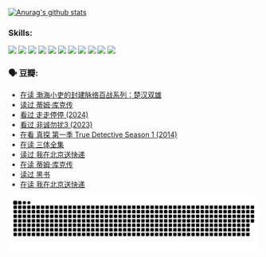 
[![Anurag's github stats](https://github-readme-stats.vercel.app/api?username=w940853815)](https://github.com/anuraghazra/github-readme-stats)

### Skills:

<code><img height="32" src="https://cdn.jsdelivr.net/npm/simple-icons@v5/icons/python.svg"></code>
<code><img height="32" src="https://cdn.jsdelivr.net/npm/simple-icons@v5/icons/javascript.svg"></code>
<code><img height="32" src="https://cdn.jsdelivr.net/npm/simple-icons@v5/icons/django.svg"></code>
<code><img height="32" src="https://cdn.jsdelivr.net/npm/simple-icons@v5/icons/flask.svg"></code>
<code><img height="32" src="https://cdn.jsdelivr.net/npm/simple-icons@v5/icons/vuetify.svg"></code>
<code><img height="32" src="https://cdn.jsdelivr.net/npm/simple-icons@v5/icons/git.svg"></code>
<code><img height="32" src="https://cdn.jsdelivr.net/npm/simple-icons@v5/icons/docker.svg"></code>
<code><img height="32" src="https://cdn.jsdelivr.net/npm/simple-icons@v5/icons/postgresql.svg"></code>
<code><img height="32" src="https://cdn.jsdelivr.net/npm/simple-icons@v5/icons/elasticsearch.svg"></code>
<code><img height="32" src="https://cdn.jsdelivr.net/npm/simple-icons@v5/icons/macos.svg"></code>
<code><img height="32" src="https://cdn.jsdelivr.net/npm/simple-icons@v5/icons/linux.svg"></code>

### 🗣 豆瓣:

<!-- DOUBAN-ACTIVITIES:START -->
- [在读 渤海小吏的封建脉络百战系列：楚汉双雄](https://www.douban.com/people/136069238/status/4700950146/?_i=25763467)
- [读过 蒂姆·库克传](https://www.douban.com/people/136069238/status/4700949869/?_i=25763467)
- [看过 走走停停‎ (2024)](https://www.douban.com/people/136069238/status/4684430230/?_i=25763467)
- [看过 非诚勿扰3‎ (2023)](https://www.douban.com/people/136069238/status/4676324100/?_i=25763467)
- [在看 真探 第一季 True Detective Season 1‎ (2014)](https://www.douban.com/people/136069238/status/4673382852/?_i=25763467)
- [在读 三体全集](https://www.douban.com/people/136069238/status/4672842521/?_i=25763467)
- [读过 我在北京送快递](https://www.douban.com/people/136069238/status/4672842036/?_i=25763467)
- [在读 蒂姆·库克传](https://www.douban.com/people/136069238/status/4663517053/?_i=25763467)
- [读过 黑书](https://www.douban.com/people/136069238/status/4663516022/?_i=25763467)
- [在读 我在北京送快递](https://www.douban.com/people/136069238/status/4658098365/?_i=25763467)
<!-- DOUBAN-ACTIVITIES:END -->


![Snake animation](https://raw.githubusercontent.com/w940853815/w940853815/output/github-contribution-grid-snake.svg)

<!--
**w940853815/w940853815** is a ✨ _special_ ✨ repository because its `README.md` (this file) appears on your GitHub profile.

Here are some ideas to get you started:

- 🔭 I’m currently working on ...
- 🌱 I’m currently learning ...
- 👯 I’m looking to collaborate on ...
- 🤔 I’m looking for help with ...
- 💬 Ask me about ...
- 📫 How to reach me: ...
- 😄 Pronouns: ...
- ⚡ Fun fact: ...
-->
